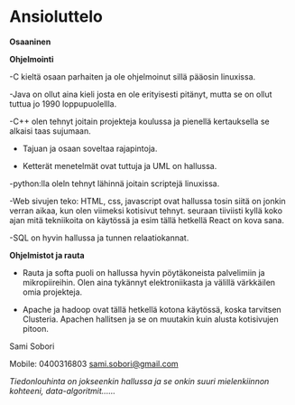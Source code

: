 # Ansioluttelo

**Osaaninen**

**Ohjelmointi**

-C kieltä osaan parhaiten ja ole ohjelmoinut sillä pääosin linuxissa.

-Java on ollut aina kieli josta en ole erityisesti pitänyt, mutta se on ollut tuttua jo 1990 loppupuolellla. 

-C++ olen tehnyt joitain projekteja koulussa ja pienellä kertauksella se alkaisi taas sujumaan.

- Tajuan ja osaan soveltaa rajapintoja.

- Ketterät menetelmät ovat tuttuja ja UML on hallussa.

-python:lla oleln tehnyt lähinnä joitain scriptejä linuxissa.

-Web sivujen teko: HTML, css, javascript ovat hallussa tosin siitä on jonkin verran aikaa, kun olen viimeksi kotisivut tehnyt.
 seuraan tiiviisti kyllä koko ajan mitä tekniikoita on käytössä ja esim tällä hetkellä React on kova sana.
 
 -SQL on hyvin hallussa ja tunnen relaatiokannat.
 

 
 **Ohjelmistot ja rauta**
 
 - Rauta ja softa puoli on hallussa hyvin pöytäkoneista palvelimiin ja mikropiireihin. Olen aina tykännyt elektroniikasta ja välillä 
   värkkäilen omia projekteja. 
   
  - Apache ja hadoop ovat tällä hetkellä kotona käytössä, koska tarvitsen Clusteria. Apachen hallitsen ja se on muutakin kuin alusta
    kotisivujen pitoon.
    
 
 Sami Sobori
 
 Mobile: 0400316803
 sami.sobori@gmail.com

*Tiedonlouhinta on jokseenkin hallussa ja se onkin suuri mielenkiinnon kohteeni, data-algoritmit......*
